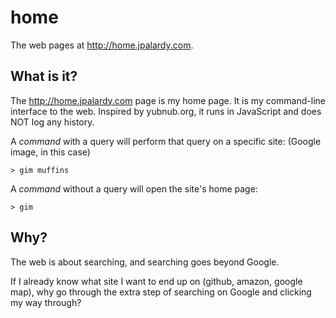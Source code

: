 
home
====

The web pages at http://home.jpalardy.com.

What is it?
-----------

The http://home.jpalardy.com page is my home page. It is my command-line
interface to the web. Inspired by yubnub.org, it runs in JavaScript and does
NOT log any history.

A _command_ with a query will perform that query on a specific site: (Google
image, in this case)

    > gim muffins

A _command_ without a query will open the site's home page:

    > gim

Why?
----

The web is about searching, and searching goes beyond Google.

If I already know what site I want to end up on (github, amazon, google map), why go
through the extra step of searching on Google and clicking my way through?


